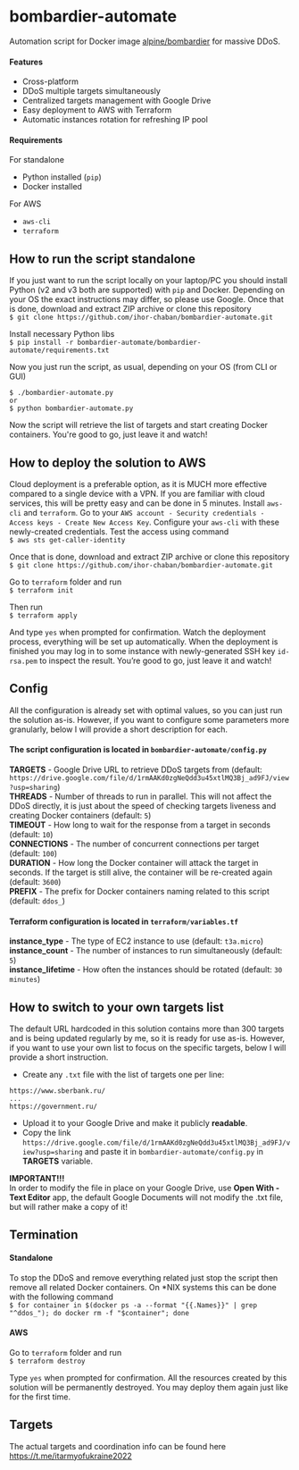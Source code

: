 # bombardier-automate
Automation script for Docker image [alpine/bombardier](https://hub.docker.com/r/alpine/bombardier) for massive DDoS.

#### Features
- Cross-platform
- DDoS multiple targets simultaneously
- Centralized targets management with Google Drive
- Easy deployment to AWS with Terraform
- Automatic instances rotation for refreshing IP pool

#### Requirements
For standalone
- Python installed (`pip`)
- Docker installed

For AWS
- `aws-cli`
- `terraform`

## How to run the script standalone
If you just want to run the script locally on your laptop/PC you should install Python (v2 and v3 both are supported) with `pip` and Docker.
Depending on your OS the exact instructions may differ, so please use Google.
Once that is done, download and extract ZIP archive or clone this repository  
```$ git clone https://github.com/ihor-chaban/bombardier-automate.git```

Install necessary Python libs  
```$ pip install -r bombardier-automate/bombardier-automate/requirements.txt```

Now you just run the script, as usual, depending on your OS (from CLI or GUI)  
```
$ ./bombardier-automate.py
or
$ python bombardier-automate.py
```

Now the script will retrieve the list of targets and start creating Docker containers. You're good to go, just leave it and watch!

## How to deploy the solution to AWS
Cloud deployment is a preferable option, as it is MUCH more effective compared to a single device with a VPN.
If you are familiar with cloud services, this will be pretty easy and can be done in 5 minutes.
Install `aws-cli` and `terraform`. Go to your `AWS account - Security credentials - Access keys - Create New Access Key`.
Configure your `aws-cli` with these newly-created credentials. Test the access using command  
```$ aws sts get-caller-identity```

Once that is done, download and extract ZIP archive or clone this repository  
```$ git clone https://github.com/ihor-chaban/bombardier-automate.git```

Go to `terraform` folder and run  
```$ terraform init```

Then run  
```$ terraform apply```

And type `yes` when prompted for confirmation.
Watch the deployment process, everything will be set up automatically.
When the deployment is finished you may log in to some instance with newly-generated SSH key `id-rsa.pem` to inspect the result.
You’re good to go, just leave it and watch!

## Config
All the configuration is already set with optimal values, so you can just run the solution as-is. However, if you want to configure some parameters more granularly, below I will provide a short description for each.
#### The script configuration is located in `bombardier-automate/config.py`
**TARGETS** - Google Drive URL to retrieve DDoS targets from (default: `https://drive.google.com/file/d/1rmAAKd0zgNeQdd3u45xtlMQ3Bj_ad9FJ/view?usp=sharing`)  
**THREADS** - Number of threads to run in parallel. This will not affect the DDoS directly, it is just about the speed of checking targets liveness and creating Docker containers (default: `5`)  
**TIMEOUT** - How long to wait for the response from a target in seconds (default: `10`)  
**CONNECTIONS** - The number of concurrent connections per target (default: `100`)  
**DURATION** - How long the Docker container will attack the target in seconds. If the target is still alive, the container will be re-created again (default: `3600`)  
**PREFIX** - The prefix for Docker containers naming related to this script (default: `ddos_`)

#### Terraform configuration is located in `terraform/variables.tf`
**instance_type** - The type of EC2 instance to use (default: `t3a.micro`)  
**instance_count** - The number of instances to run simultaneously (default: `5`)  
**instance_lifetime** - How often the instances should be rotated (default: `30 minutes`)

## How to switch to your own targets list
The default URL hardcoded in this solution contains more than 300 targets and is being updated regularly by me, so it is ready for use as-is. However, if you want to use your own list to focus on the specific targets,  below I will provide a short instruction.
- Create any `.txt` file with the list of targets one per line:  
```
https://www.sberbank.ru/
...
https://government.ru/
```

- Upload it to your Google Drive and make it publicly **readable**.
- Copy the link `https://drive.google.com/file/d/1rmAAKd0zgNeQdd3u45xtlMQ3Bj_ad9FJ/view?usp=sharing` and paste it in `bombardier-automate/config.py` in **TARGETS** variable.

**IMPORTANT!!!**  
In order to modify the file in place on your Google Drive, use **Open With - Text Editor** app, the default Google Documents will not modify the .txt file, but will rather make a copy of it!

## Termination
#### Standalone
To stop the DDoS and remove everything related just stop the script then remove all related Docker containers. On \*NIX systems this can be done with the following command  
```$ for container in $(docker ps -a --format "{{.Names}}" | grep "^ddos_"); do docker rm -f "$container"; done```

#### AWS
Go to `terraform` folder and run  
```$ terraform destroy```

Type `yes` when prompted for confirmation.
All the resources created by this solution will be permanently destroyed. You may deploy them again just like for the first time.


## Targets
The actual targets and coordination info can be found here https://t.me/itarmyofukraine2022
